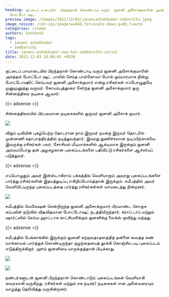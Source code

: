 ```yaml
---
heading: குட்டைப் உடையில்  பிறந்தநாள் கொண்டாடி வரும்  ஜனனி அசோக்குமாரின் அசத்தல்
  போட்டோ ஷுட்.
preview_image: /images/2022/12/03/jananiashokkumar-sebaruthi.jpeg
image_resize: /cdn-cgi/image/w=640,fit=scale-down,q=80,f=auto
categories: cinema
authors: Santhosh
tags:
  - janani ashokkumar
  - sembaruthi
title: janani-ashokkumar-new-hot-sembaruthi-serial
date: 2022-12-03 18:08:01 +0530
---
```

குட்டைப் பாவாடையில் பிறந்தநாள் கொண்டாடி வரும்  ஜனனி அசோக்குமாரின் அசத்தல் போட்டோ ஷுட்.
பாலில் செய்த பால்கோவா போல்  ஒய்யாரமாக நின்று போட்டோஷூட் செய்பவர் ஜனனி அசோக்குமார்‌ என்று ரசிகர்கள் எப்போழுதுமே முனுமுனுத்து வருவர். கோயம்புத்தூரை சேர்ந்த ஜனனி அசோக்குமார் ஒரு சின்னத்திரை நடிகை ஆவார்.

{{< adsense >}}


சின்னத்திரையில் பிரபலமான நடிகைகளில் ஒருவர் ஜனனி அசோக் குமார். 

![](/images/2022/12/03/janani-ashokkumar-new-hot-sembaruthi-serial.jpeg)

விஜய் டிவியின் புகழ்பெற்ற தொடரான நாம் இருவர் நமக்கு இருவர் தொடரில் முன்னணி கதாபாத்திரத்தில் நடித்துவந்தார். இவரது துணிச்சலான நடிப்பிற்காகவே இவருக்கு ரசிகர்கள் பலர். சோசியல் மீடியாக்களில் ஆக்டிவாக இருக்கும் ஜனனி அவ்வப்போது தன்  அழகழகான புகைப்படங்களை பதிவிட்டு ரசிகர்களை ஆச்சர்யப் படுத்துவர்.

{{< adsense >}}


எப்பொழுதும் அவர் இன்ஸ்டாகிராம் பக்கத்தில் வெளியாகும் அவரது புகைப்படங்களை பார்த்து ரசிகர்களின் இதயத்துடிப்பு எகிறிப்போய்த்தான் இருக்கும். சமீபத்தில் அவர் வெளியிட்டிருந்த புகைப்படத்தை பார்த்து ரசிகர்கள்கள் வாயடைத்து நின்றனர்.


![](/images/2022/12/03/janani-ashokkumar-new-hot-sembaruthi-serial2.jpeg)

சமீபத்தில் வெகேஷன் சென்றிருந்த ஜனனி அசோக்குமார் பிரமாண்ட சொகுசு கப்பலின் நடுவில் விதவிதமான போட்டோஷுட் நடத்தியிருந்தார். க்ராப் டாப் மற்றும் ஷார்ட்ஸில் செம்ம ஹாட்டாக காட்சியளிக்கும் ஜனனிக்கு லைக்ஸ் குவிந்து வந்தது.

{{< adsense >}}


சமீபத்தில் பேங்காங்கில் இருக்கும் ஜனனி சுற்றாலதாதளத்தித் தன்னை வைத்த கண் வாங்காமல் பார்த்துக் கொண்டிருந்தா குழந்தையைத் தூக்கி கொஞ்சிய படி புகைப்படம் எடுத்திருக்கிறார்.‌ ஹும் ஜனனியை யாருக்குத்தான் பிடிக்காது.


![](/images/2022/12/03/janani-ashokkumar-new-hot-sembaruthi-serial4.jpeg)

![](/images/2022/12/03/janani-ashokkumar-new-hot-sembaruthi-serial6.jpeg)

நண்பர்களுடன் ஜனனி பிறந்தநாள் கொண்டாடும் புகைப்படங்கள் வெளியாகி வைரலாகி வருகிறது. ரசிகர்கள் மற்றும் சக நடிகர்/ நடிகைகள் என அனைவரையும் வாழ்த்து தெரிவித்து வருகின்றனர்.